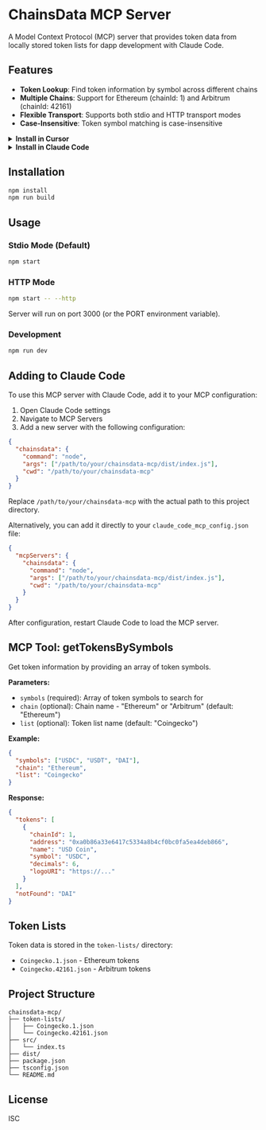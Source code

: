 # ChainsData MCP Server

A Model Context Protocol (MCP) server that provides token data from locally stored token lists for dapp development with Claude Code.

## Features

- **Token Lookup**: Find token information by symbol across different chains
- **Multiple Chains**: Support for Ethereum (chainId: 1) and Arbitrum (chainId: 42161)
- **Flexible Transport**: Supports both stdio and HTTP transport modes
- **Case-Insensitive**: Token symbol matching is case-insensitive

<details>
<summary><b>Install in Cursor</b></summary>

Go to: `Settings` -> `Cursor Settings` -> `MCP` -> `Add new global MCP server`

Pasting the following configuration into your Cursor `~/.cursor/mcp.json` file is the recommended approach. You may also install in a specific project by creating `.cursor/mcp.json` in your project folder. See [Cursor MCP docs](https://docs.cursor.com/context/model-context-protocol) for more info.

> Since Cursor 1.0, you can click the install button below for instant one-click installation.

#### Cursor Remote Server Connection

[![Install MCP Server](https://cursor.com/deeplink/mcp-install-dark.svg)](https://cursor.com/en/install-mcp?name=chainsdata-mcp&config=eyJ1cmwiOiJodHRwczovL2NoYWluc2RhdGEtbWNwLnZlcmNlbC5hcHAvbWNwIn0K)

```json
{
  "mcpServers": {
    "chainsdata-mcp": {
      "url": "https://chainsdata-mcp.vercel.app/mcp",
    }
  }
}
```

</details>

<details>
<summary><b>Install in Claude Code</b></summary>

Run this command. See [Claude Code MCP docs](https://docs.anthropic.com/en/docs/claude-code/mcp) for more info.

#### Claude Code Remote Server Connection

```sh
claude mcp add --transport http chainsdata-mcp https://chainsdata-mcp.vercel.app/mcp
```

</details>

## Installation

```bash
npm install
npm run build
```

## Usage

### Stdio Mode (Default)
```bash
npm start
```

### HTTP Mode
```bash
npm start -- --http
```
Server will run on port 3000 (or the PORT environment variable).

### Development
```bash
npm run dev
```

## Adding to Claude Code

To use this MCP server with Claude Code, add it to your MCP configuration:

1. Open Claude Code settings
2. Navigate to MCP Servers
3. Add a new server with the following configuration:

```json
{
  "chainsdata": {
    "command": "node",
    "args": ["/path/to/your/chainsdata-mcp/dist/index.js"],
    "cwd": "/path/to/your/chainsdata-mcp"
  }
}
```

Replace `/path/to/your/chainsdata-mcp` with the actual path to this project directory.

Alternatively, you can add it directly to your `claude_code_mcp_config.json` file:

```json
{
  "mcpServers": {
    "chainsdata": {
      "command": "node",
      "args": ["/path/to/your/chainsdata-mcp/dist/index.js"],
      "cwd": "/path/to/your/chainsdata-mcp"
    }
  }
}
```

After configuration, restart Claude Code to load the MCP server.

## MCP Tool: getTokensBySymbols

Get token information by providing an array of token symbols.

**Parameters:**
- `symbols` (required): Array of token symbols to search for
- `chain` (optional): Chain name - "Ethereum" or "Arbitrum" (default: "Ethereum")
- `list` (optional): Token list name (default: "Coingecko")

**Example:**
```json
{
  "symbols": ["USDC", "USDT", "DAI"],
  "chain": "Ethereum",
  "list": "Coingecko"
}
```

**Response:**
```json
{
  "tokens": [
    {
      "chainId": 1,
      "address": "0xa0b86a33e6417c5334a8b4cf0bc0fa5ea4deb866",
      "name": "USD Coin",
      "symbol": "USDC",
      "decimals": 6,
      "logoURI": "https://..."
    }
  ],
  "notFound": "DAI"
}
```

## Token Lists

Token data is stored in the `token-lists/` directory:
- `Coingecko.1.json` - Ethereum tokens
- `Coingecko.42161.json` - Arbitrum tokens

## Project Structure

```
chainsdata-mcp/
├── token-lists/
│   ├── Coingecko.1.json
│   └── Coingecko.42161.json
├── src/
│   └── index.ts
├── dist/
├── package.json
├── tsconfig.json
└── README.md
```

## License

ISC
